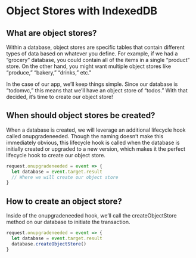 # Object Stores with IndexedDB

## What are object stores?

Within a database, object stores are specific tables that contain different types of data based on whatever you define. For example, if we had a “grocery” database, you could contain all of the items in a single “product” store. On the other hand, you might want multiple object stores like “produce,” “bakery,” “drinks,” etc."

In the case of our app, we’ll keep things simple. Since our database is “todomvc,” this means that we’ll have an object store of “todos.” With that decided, it’s time to create our object store!

## When should object stores be created?

When a database is created, we will leverage an additional lifecycle hook called onupgradeneeded. Though the naming doesn’t make this immediately obvious, this lifecycle hook is called when the database is initially created or upgraded to a new version, which makes it the perfect lifecycle hook to create our object store.

```javaScript
request.onupgradeneeded = event => {
  let database = event.target.result
  // Where we will create our object store
}
```

## How to create an object store?

Inside of the onupgradeneeded hook, we’ll call the createObjectStore method on our database to initiate the transaction.

```javaScript
request.onupgradeneeded = event => {
  let database = event.target.result
  database.createObjectStore()
}
```
